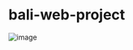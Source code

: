 # bali-web-project

![image](https://github.com/Rezkydesyafa/bali-web-project/assets/127754550/bde37b3c-a05b-49ae-8393-683e35cb3f28)

